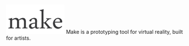![alt tag](/Misc/make.png?raw=true)
Make is a prototyping tool for virtual reality, built for artists. 
